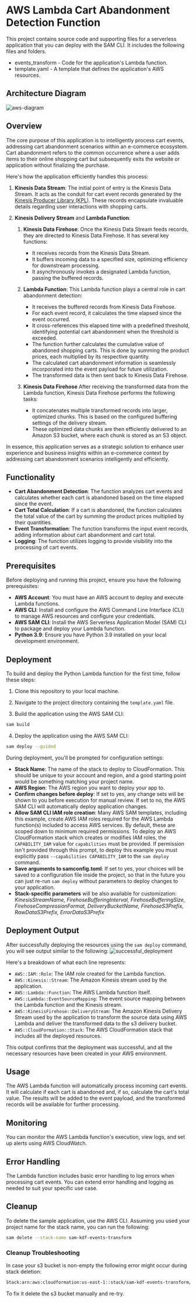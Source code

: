 # AWS Lambda Cart Abandonment Detection Function

This project contains source code and supporting files for a serverless application that you can deploy with the SAM CLI. It includes the following files and folders.

- events_transform - Code for the application's Lambda function.
- template.yaml - A template that defines the application's AWS resources.

## Architecture Diagram
![aws-diagram](./images/aws-diagram.jpeg)
## Overview
The core purpose of this application is to intelligently process cart events, addressing cart abandonment scenarios within an e-commerce ecosystem. Cart abandonment refers to the common occurrence where a user adds items to their online shopping cart but subsequently exits the website or application without finalizing the purchase.

Here's how the application efficiently handles this process:

1. **Kinesis Data Stream**: The initial point of entry is the Kinesis Data Stream. It acts as the conduit for cart event records generated by the [Kinesis Producer Library (KPL)](https://github.com/ssuljo/aws-kpl-producer). These records encapsulate invaluable details regarding user interactions with shopping carts.

2. **Kinesis Delivery Stream** and **Lambda Function**: 
   1. **Kinesis Data Firehose**: Once the Kinesis Data Stream feeds records, they are directed to Kinesis Data Firehose. It has several key functions:
      - It receives records from the Kinesis Data Stream.
      - It buffers incoming data to a specified size, optimizing efficiency for downstream processing.
      - It asynchronously invokes a designated Lambda function, passing the buffered records.

   2. **Lambda Function**: This Lambda function plays a central role in cart abandonment detection:
       - It receives the buffered records from Kinesis Data Firehose.
      - For each event record, it calculates the time elapsed since the event occurred.
      - It cross-references this elapsed time with a predefined threshold, identifying potential cart abandonment when the threshold is exceeded.
      - The function further calculates the cumulative value of abandoned shopping carts. This is done by summing the product prices, each multiplied by its respective quantity.
      - The calculated cart abandonment information is seamlessly incorporated into the event payload for future utilization.
      - The transformed data is then sent back to Kinesis Data Firehose.
   3. **Kinesis Data Firehose** After receiving the transformed data from the Lambda function, Kinesis Data Firehose performs the following tasks:
      - It concatenates multiple transformed records into larger, optimized chunks. This is based on the configured buffering settings of the delivery stream.
      - These optimized data chunks are then efficiently delivered to an Amazon S3 bucket, where each chunk is stored as an S3 object.

In essence, this application serves as a strategic solution to enhance user experience and business insights within an e-commerce context by addressing cart abandonment scenarios intelligently and efficiently.

## Functionality
- **Cart Abandonment Detection**: The function analyzes cart events and calculates whether each cart is abandoned based on the time elapsed since the event.
- **Cart Total Calculation**: If a cart is abandoned, the function calculates the total value of the cart by summing the product prices multiplied by their quantities.
- **Event Transformation**: The function transforms the input event records, adding information about cart abandonment and cart total.
- **Logging**: The function utilizes logging to provide visibility into the processing of cart events.

## Prerequisites
Before deploying and running this project, ensure you have the following prerequisites:
- **AWS Account**: You must have an AWS account to deploy and execute Lambda functions.
- **AWS CLI**: Install and configure the AWS Command Line Interface (CLI) to manage AWS resources and configure your credentials.
- **AWS SAM CLI**: Install the AWS Serverless Application Model (SAM) CLI to package and deploy your Lambda function.
- **Python 3.9**: Ensure you have Python 3.9 installed on your local development environment.

## Deployment

To build and deploy the Python Lambda function for the first time, follow these steps:

1. Clone this repository to your local machine.

2. Navigate to the project directory containing the `template.yaml` file.

3. Build the application using the AWS SAM CLI:

```bash
sam build
```

4. Deploy the application using the AWS SAM CLI:

```bash
sam deploy --guided
```

During deployment, you'll be prompted for configuration settings:

* **Stack Name**: The name of the stack to deploy to CloudFormation. This should be unique to your account and region, and a good starting point would be something matching your project name.
* **AWS Region**: The AWS region you want to deploy your app to.
* **Confirm changes before deploy**: If set to yes, any change sets will be shown to you before execution for manual review. If set to no, the AWS SAM CLI will automatically deploy application changes.
* **Allow SAM CLI IAM role creation**: Many AWS SAM templates, including this example, create AWS IAM roles required for the AWS Lambda function(s) included to access AWS services. By default, these are scoped down to minimum required permissions. To deploy an AWS CloudFormation stack which creates or modifies IAM roles, the `CAPABILITY_IAM` value for `capabilities` must be provided. If permission isn't provided through this prompt, to deploy this example you must explicitly pass `--capabilities CAPABILITY_IAM` to the `sam deploy` command.
* **Save arguments to samconfig.toml**: If set to yes, your choices will be saved to a configuration file inside the project, so that in the future you can just re-run `sam deploy` without parameters to deploy changes to your application.
* **Stack-specific parameters** will be also available for customization: _KinesisStreamName, FirehoseBufferingInterval, FirehoseBufferingSize, FirehoseCompressionFormat, DeliveryBucketName, FirehoseS3Prefix, RawDataS3Prefix, ErrorDataS3Prefix_

## Deployment Output

After successfully deploying the resources using the `sam deploy` command, you will see output similar to the following:
![successful_deployment](./images/successful_deployment.jpeg)

Here's a breakdown of what each line represents:

- `AWS::IAM::Role`: The IAM role created for the Lambda function.
- `AWS::Kinesis::Stream`: The Amazon Kinesis stream used by the application.
- `AWS::Lambda::Function`: The AWS Lambda function itself.
- `AWS::Lambda::EventSourceMapping`: The event source mapping between the Lambda function and the Kinesis stream.
- `AWS::KinesisFirehose::DeliveryStream`: The Amazon Kinesis Delivery Stream used by the application to transform the source data using AWS Lambda and deliver the transformed data to the s3 delivery bucket.
- `AWS::CloudFormation::Stack`: The AWS CloudFormation stack that includes all the deployed resources.

This output confirms that the deployment was successful, and all the necessary resources have been created in your AWS environment.

## Usage
The AWS Lambda function will automatically process incoming cart events. It will calculate if each cart is abandoned and, if so, calculate the cart's total value. The results will be added to the event payload, and the transformed records will be available for further processing.

## Monitoring
You can monitor the AWS Lambda function's execution, view logs, and set up alerts using AWS CloudWatch.

## Error Handling
The Lambda function includes basic error handling to log errors when processing cart events. You can extend error handling and logging as needed to suit your specific use case.

## Cleanup
To delete the sample application, use the AWS CLI. Assuming you used your project name for the stack name, you can run the following:

```bash
sam delete --stack-name sam-kdf-events-transform
```

### Cleanup Troubleshooting
In case your s3 bucket is non-empty the following error might occur during stack deletion:

```bash
Stack:arn:aws:cloudformation:us-east-1::stack/sam-kdf-events-transform/xxx is in DELETE_FAILED state and can not be updated.
```
To fix it delete the s3 bucket manually and re-try.
